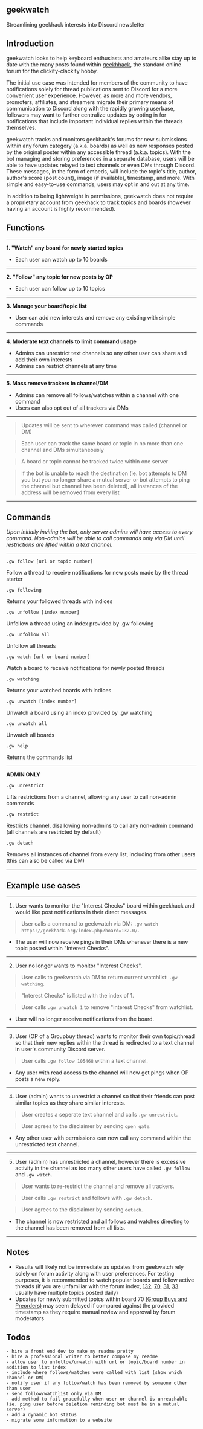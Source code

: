 ## geekwatch
Streamlining geekhack interests into Discord newsletter

## Introduction
geekwatch looks to help keyboard enthusiasts and amateurs alike stay up to date with the many posts found within [geekhhack](https://geekhack.org/), the standard online forum for the clickity-clackity hobby.

The initial use case was intended for members of the community to have notifications solely for thread publications sent to Discord for a more convenient user experience. However, as more and more vendors, promoters, affiliates, and streamers migrate their primary means of communication to Discord along with the rapidly growing userbase, followers may want to further centralize updates by opting in for notifications that include important individual replies within the threads themselves.

geekwatch tracks and monitors geekhack's forums for new submissions within any forum category (a.k.a. boards) as well as new responses posted by the original poster within any accessible thread (a.k.a. topics). With the bot managing and storing preferences in a separate database, users will be able to have updates relayed to text channels or even DMs through Discord. These messages, in the form of embeds, will include the topic's title, author, author's score (post count), image (if available), timestamp, and more. With simple and easy-to-use commands, users may opt in and out at any time.

In addition to being lightweight in permissions, geekwatch does not require a proprietary account from geekhack to track topics and boards (however having an account is highly recommended).

## Functions

------
**1. "Watch" any board for newly started topics**
- Each user can watch up to 10 boards
------
**2. "Follow" any topic for new posts by OP**
- Each user can follow up to 10 topics
------
**3. Manage your board/topic list**
- User can add new interests and remove any existing with simple commands
------
**4. Moderate text channels to limit command usage**
- Admins can unrestrict text channels so any other user can share and add their own interests
- Admins can restrict channels at any time
------
**5. Mass remove trackers in channel/DM**
- Admins can remove all follows/watches within a channel with one command
- Users can also opt out of all trackers via DMs
------

> Updates will be sent to wherever command was called (channel or DM)

> Each user can track the same board or topic in no more than one channel and DMs simultaneously

> A board or topic cannot be tracked twice within one server

> If the bot is unable to reach the destination (ie. bot attempts to DM you but you no longer share a mutual server or bot attempts to ping the channel but channel has been deleted), all instances of the address will be removed from every list

------
## Commands
*Upon initially inviting the bot, only server admins will have access to every command. Non-admins will be able to call commands only via DM until restrictions are lifted within a text channel.*

-----
`.gw follow [url or topic number]`

Follow a thread to receive notifications for new posts made by the thread starter

`.gw following`

Returns your followed threads with indices

`.gw unfollow [index number]`

Unfollow a thread using an index provided by .gw following

`.gw unfollow all`

Unfollow all threads

`.gw watch [url or board number]`

Watch a board to receive notifications for newly posted threads

`.gw watching`

Returns your watched boards with indices

`.gw unwatch [index number]`

Unwatch a board using an index provided by .gw watching

`.gw unwatch all`

Unwatch all boards

`.gw help`

Returns the commands list

-----

**ADMIN ONLY**

`.gw unrestrict`

Lifts restrictions from a channel, allowing any user to call non-admin commands

`.gw restrict`

Restricts channel, disallowing non-admins to call any non-admin command (all channels are restricted by default)

`.gw detach`

Removes all instances of channel from every list, including from other users (this can also be called via DM)

------

## Example use cases

------

1. User wants to monitor the "Interest Checks" board within geekhack and would like post notifications in their direct messages.

> User calls a command to geekwatch via DM: `.gw watch https://geekhack.org/index.php?board=132.0/`.

- The user will now receive pings in their DMs whenever there is a new topic posted within "Interest Checks".

------

2. User no longer wants to monitor "Interest Checks".

> User calls to geekwatch via DM to return current watchlist: `.gw watching`.

> "Interest Checks" is listed with the index of 1.

> User calls `.gw unwatch 1` to remove "Interest Checks" from watchlist.


- User will no longer receive notifications from the board.

------

3. User (OP of a Groupbuy thread) wants to monitor their own topic/thread so that their new replies within the thread is redirected to a text channel in user's community Discord server.

> User calls `.gw follow 105468` within a text channel.

- Any user with read access to the channel will now get pings when OP posts a new reply.

------

4. User (admin) wants to unrestrict a channel so that their friends can post similar topics as they share similar interests.

> User creates a seperate text channel and calls `.gw unrestrict`.

> User agrees to the disclaimer by sending `open gate`.

- Any other user with permissions can now call any command within the unrestricted text channel.

------

5. User (admin) has unrestricted a channel, however there is excessive activity in the channel as too many other users have called `.gw follow` and `.gw watch`.

> User wants to re-restrict the channel and remove all trackers.

> User calls `.gw restrict` and follows with `.gw detach`.

> User agrees to the disclaimer by sending `detach`.

- The channel is now restricted and all follows and watches directing to the channel has been removed from all lists.

------

## Notes
- Results will likely not be immediate as updates from geekwatch rely solely on forum activity along with user preferences. For testing purposes, it is recommended to watch popular boards and follow active threads (if you are unfamiliar with the forum index, [132](https://geekhack.org/index.php?board=132.0), [70](https://geekhack.org/index.php?board=70.0), [31](https://geekhack.org/index.php?board=31.0), [33](https://geekhack.org/index.php?board=33.0) usually have multiple topics posted daily)
- Updates for newly submitted topics within board 70 [(Group Buys and Preorders)](https://geekhack.org/index.php?board=70.0) may seem delayed if compared against the provided timestamp as they require manual review and approval by forum moderators

## Todos
```
- hire a front end dev to make my readme pretty
- hire a professional writer to better compose my readme
- allow user to unfollow/unwatch with url or topic/board number in addition to list index
- include where follows/watches were called with list (show which channel or DM)
- notify user if any follow/watch has been removed by someone other than user
- send follow/watchlist only via DM
- add method to fail gracefully when user or channel is unreachable (ie. ping user before deletion reminding bot must be in a mutual server)
- add a dynamic bot status
- migrate some information to a website
```